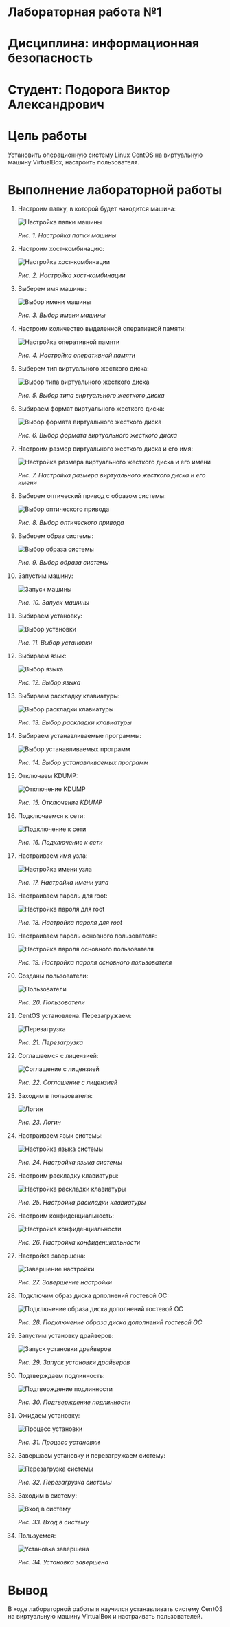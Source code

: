 # Лабораторная работа №1
# Дисциплина: информационная безопасность
# Студент: Подорога Виктор Александрович

# Цель работы

Установить операционную систему Linux CentOS на виртуальную машину VirtualBox, настроить пользователя.

# Выполнение лабораторной работы

1. Настроим папку, в которой будет находится машина: 

   ![Настройка папки машины](image/1.png)

   *Рис. 1. Настройка папки машины*

2. Настроим хост-комбинацию:

   ![Настройка хост-комбинации](image/2.png)

   *Рис. 2. Настройка хост-комбинации*

3. Выберем имя машины:

   ![Выбор имени машины](image/3.png)

   *Рис. 3. Выбор имени машины*

4. Настроим количество выделенной оперативной памяти:

   ![Настройка оперативной памяти](image/4.png)

   *Рис. 4. Настройка оперативной памяти*

5. Выберем тип виртуального жесткого диска:

   ![Выбор типа виртуального жесткого диска](image/5.png)

   *Рис. 5. Выбор типа виртуального жесткого диска*

6. Выбираем формат виртуального жесткого диска:

   ![Выбор формата виртуального жесткого диска](image/6.png)

   *Рис. 6. Выбор формата виртуального жесткого диска*

7. Настроим размер виртуального жесткого диска и его имя:

   ![Настройка размера виртуального жесткого диска и его имени](image/7.png)

   *Рис. 7. Настройка размера виртуального жесткого диска и его имени*

8. Выберем оптический привод с образом системы:

   ![Выбор оптического привода](image/8.png)

   *Рис. 8. Выбор оптического привода*

9. Выберем образ системы:

   ![Выбор образа системы](image/9.png)

   *Рис. 9. Выбор образа системы*

10. Запустим машину:

    ![Запуск машины](image/10.png)

    *Рис. 10. Запуск машины*

11. Выбираем установку:

    ![Выбор установки](image/11.png)

    *Рис. 11. Выбор установки*

12. Выбираем язык:

    ![Выбор языка](image/12.png)

    *Рис. 12. Выбор языка*

13. Выбираем раскладку клавиатуры:

    ![Выбор раскладки клавиатуры](image/13.png)

    *Рис. 13. Выбор раскладки клавиатуры*

14. Выбираем устанавливаемые программы:

    ![Выбор устанавливаемых программ](image/14.png)

    *Рис. 14. Выбор устанавливаемых программ*

15. Отключаем KDUMP:

    ![Отключение KDUMP](image/15.png)

    *Рис. 15. Отключение KDUMP*

16. Подключаемся к сети:

    ![Подключение к сети](image/16.png)

    *Рис. 16. Подключение к сети*

17. Настраиваем имя узла:

    ![Настройка имени узла](image/17.png)

    *Рис. 17. Настройка имени узла*

18. Настраиваем пароль для root:

    ![Настройка пароля для root](image/18.png)

    *Рис. 18. Настройка пароля для root*

19. Настраиваем пароль основного пользователя:

    ![Настройка пароля основного пользователя](image/19.png)

    *Рис. 19. Настройка пароля основного пользователя*

20. Созданы пользователи:

    ![Пользователи](image/20.png)

    *Рис. 20. Пользователи*

21. CentOS установлена. Перезагружаем:

    ![Перезагрузка](image/21.png)

    *Рис. 21. Перезагрузка*

22. Соглашаемся с лицензией:

    ![Соглашение с лицензией](image/22.png)

    *Рис. 22. Соглашение с лицензией*

23. Заходим в пользователя:

    ![Логин](image/23.png)

    *Рис. 23. Логин*

24. Настраиваем язык системы:

    ![Настройка языка системы](image/24.png)

    *Рис. 24. Настройка языка системы*

25. Настроим раскладку клавиатуры:

    ![Настройка раскладки клавиатуры](image/25.png)

    *Рис. 25. Настройка раскладки клавиатуры*

26. Настроим конфиденциальность:

    ![Настройка конфиденциальности](image/26.png)

    *Рис. 26. Настройка конфиденциальности*

27. Настройка завершена:

    ![Завершение настройки](image/27.png)

    *Рис. 27. Завершение настройки*

28. Подключим образ диска дополнений гостевой ОС:

    ![Подключение образа диска дополнений гостевой ОС](image/28.png)

    *Рис. 28. Подключение образа диска дополнений гостевой ОС*

29. Запустим установку драйверов:

    ![Запуск установки драйверов](image/29.png)

    *Рис. 29. Запуск установки драйверов*

30. Подтверждаем подлинность:

    ![Подтверждение подлинности](image/30.png)

    *Рис. 30. Подтверждение подлинности*

31. Ожидаем установку:

    ![Процесс установки](image/31.png)

    *Рис. 31. Процесс установки*

32. Завершаем установку и перезагружаем систему:

    ![Перезагрузка системы](image/32.png)

    *Рис. 32. Перезагрузка системы*

33. Заходим в систему:

    ![Вход в систему](image/33.png)

    *Рис. 33. Вход в систему*

34. Пользуемся:

    ![Установка завершена](image/34.png)

    *Рис. 34. Установка завершена*

# Вывод

В ходе лабораторной работы я научился устанавливать систему CentOS на виртуальную машину VirtualBox и настраивать пользователей.